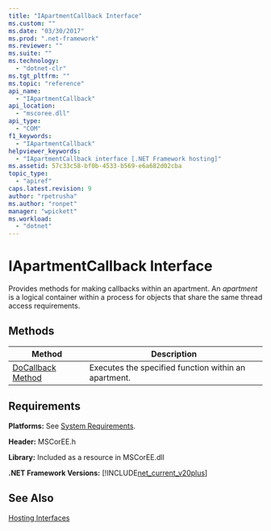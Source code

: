 ```yaml
---
title: "IApartmentCallback Interface"
ms.custom: ""
ms.date: "03/30/2017"
ms.prod: ".net-framework"
ms.reviewer: ""
ms.suite: ""
ms.technology: 
  - "dotnet-clr"
ms.tgt_pltfrm: ""
ms.topic: "reference"
api_name: 
  - "IApartmentCallback"
api_location: 
  - "mscoree.dll"
api_type: 
  - "COM"
f1_keywords: 
  - "IApartmentCallback"
helpviewer_keywords: 
  - "IApartmentCallback interface [.NET Framework hosting]"
ms.assetid: 57c33c58-bf0b-4533-b569-e6a682d02cba
topic_type: 
  - "apiref"
caps.latest.revision: 9
author: "rpetrusha"
ms.author: "ronpet"
manager: "wpickett"
ms.workload: 
  - "dotnet"
---
```

# IApartmentCallback Interface
Provides methods for making callbacks within an apartment. An *apartment* is a logical container within a process for objects that share the same thread access requirements.  
  
## Methods  
  
|Method|Description|  
|------------|-----------------|  
|[DoCallback Method](../../../../docs/framework/unmanaged-api/hosting/iapartmentcallback-docallback-method.md)|Executes the specified function within an apartment.|  
  
## Requirements  
 **Platforms:** See [System Requirements](../../../../docs/framework/get-started/system-requirements.md).  
  
 **Header:** MSCorEE.h  
  
 **Library:** Included as a resource in MSCorEE.dll  
  
 **.NET Framework Versions:** [!INCLUDE[net_current_v20plus](../../../../includes/net-current-v20plus-md.md)]  
  
## See Also  
 [Hosting Interfaces](../../../../docs/framework/unmanaged-api/hosting/hosting-interfaces.md)

